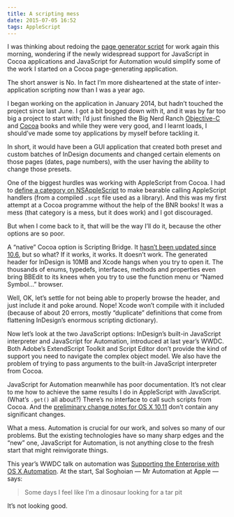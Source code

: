 ```yaml
---
title: A scripting mess
date: 2015-07-05 16:52
tags: AppleScript
---
```


I was thinking about redoing the [page generator script][] for work again this morning, wondering if the newly widespread support for JavaScript in Cocoa applications and JavaScript for Automation would simplify some of the work I started on a Cocoa page-generating application.

[page generator script]: https://github.com/robjwells/feral-four/blob/Illadelph/core.applescript

The short answer is No. In fact I’m more disheartened at the state of inter-application scripting now than I was a year ago.

I began working on the application in January 2014, but hadn’t touched the project since last June. I got a bit bogged down with it, and it was by far too big a project to start with; I’d just finished the Big Nerd Ranch [Objective-C][bnr_objc] and [Cocoa][bnr_cocoa] books and while they were very good, and I learnt loads, I should’ve made some toy applications by myself before tackling it.

[bnr_objc]: https://www.bignerdranch.com/we-write/objective-c-programming/
[bnr_cocoa]: https://www.bignerdranch.com/we-write/cocoa-programming/

In short, it would have been a GUI application that created both preset and custom batches of InDesign documents and changed certain elements on those pages (dates, page numbers), with the user having the ability to change those presets.

One of the biggest hurdles was working with AppleScript from Cocoa. I had to [define a category on NSAppleScript][category] to make bearable calling AppleScript handlers (from a compiled `.scpt` file used as a library). And this was my first attempt at a Cocoa programme without the help of the BNR books! It was a mess (that category is a mess, but it does work) and I got discouraged.

[category]: https://gist.github.com/robjwells/9d1480e4b7a1a8312eca

But when I come back to it, that will be the way I’ll do it, because the other options are so poor.

A “native” Cocoa option is Scripting Bridge. It [hasn’t been updated since 10.6][sb_release_notes], but so what? If it works, it works. It doesn’t work. The generated header for InDesign is 10MB and Xcode hangs when you try to open it. The thousands of enums, typedefs, interfaces, methods and properties even bring BBEdit to its knees when you try to use the function menu or “Named Symbol…” browser.

[sb_release_notes]: https://developer.apple.com/library/mac/releasenotes/ScriptingAutomation/RN-ScriptingBridge/

Well, OK, let’s settle for not being able to properly browse the header, and just include it and poke around. Nope! Xcode won’t compile with it included (because of about 20 errors, mostly “duplicate” definitions that come from flattening InDesign’s enormous scripting dictionary).

Now let’s look at the two JavaScript options: InDesign’s built-in JavaScript interpreter and JavaScript for Automation, introduced at last year’s WWDC. Both Adobe’s ExtendScript Toolkit and Script Editor don’t provide the kind of support you need to navigate the complex object model. We also have the problem of trying to pass arguments to the built-in JavaScript interpreter from Cocoa.

JavaScript for Automation meanwhile has poor documentation. It’s not clear to me how to achieve the same results I do in AppleScript with JavaScript. (What’s `.get()` all about?) There’s no interface to call such scripts from Cocoa. And the [preliminary change notes for OS X 10.11][jxa_1011] don’t contain any significant changes.

[jxa_1011]: https://developer.apple.com/library/prerelease/mac/releasenotes/InterapplicationCommunication/RN-JavaScriptForAutomation/Articles/OSX10-11.html

What a mess. Automation is crucial for our work, and solves so many of our problems. But the existing technologies have so many sharp edges and the “new” one, JavaScript for Automation, is not anything close to the fresh start that might reinvigorate things.

This year’s WWDC talk on automation was [Supporting the Enterprise with OS X Automation][wwdc_2015]. At the start, Sal Soghoian — Mr Automation at Apple — says:

> Some days I feel like I’m a dinosaur looking for a tar pit

[wwdc_2015]: https://developer.apple.com/videos/wwdc/2015/?id=306

It’s not looking good.
